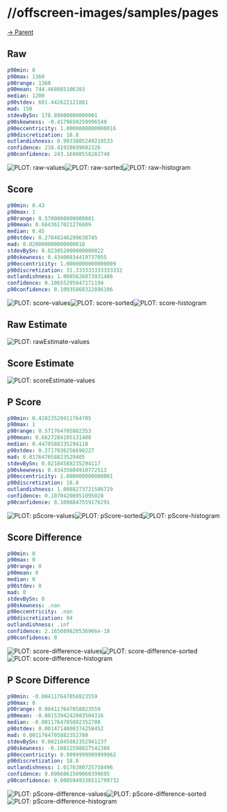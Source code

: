 
# //offscreen-images/samples/pages

[→ Parent](../..)


## Raw


```yaml
p90min: 0
p90max: 1360
p90range: 1360
p90mean: 744.468085106383
median: 1200
p90stdev: 601.442622121881
mad: 150
stdevBySn: 178.89000000000001
p90skewness: -0.4179650259996549
p90eccentricity: 1.0000000000000016
p90discretization: 18.8
outlandishness: 0.9933805249219533
confidence: 238.41928699602326
p90confidence: 243.16908558282748

```

![PLOT: raw-values](./raw/values.svg)![PLOT: raw-sorted](./raw/sorted.svg)![PLOT: raw-histogram](./raw/histogram.svg)
## Score


```yaml
p90min: 0.43
p90max: 1
p90range: 0.5700000000000001
p90mean: 0.6643617021276609
median: 0.45
p90stdev: 0.27048246299638745
mad: 0.020000000000000018
stdevBySn: 0.023852000000000022
p90skewness: 0.43400834419737055
p90eccentricity: 1.0000000000000009
p90discretization: 31.333333333333332
outlandishness: 1.0085626873931486
confidence: 0.10655295847171194
p90confidence: 0.10935868322896106

```

![PLOT: score-values](./score/values.svg)![PLOT: score-sorted](./score/sorted.svg)![PLOT: score-histogram](./score/histogram.svg)
## Raw Estimate

![PLOT: rawEstimate-values](./rawEstimate/values.svg)
## Score Estimate

![PLOT: scoreEstimate-values](./scoreEstimate/values.svg)
## P Score


```yaml
p90min: 0.42823529411764705
p90max: 1
p90range: 0.571764705882353
p90mean: 0.6627284105131408
median: 0.4470588235294118
p90stdev: 0.2717836256690227
mad: 0.017647058823529405
stdevBySn: 0.02104588235294117
p90skewness: 0.43435604910772513
p90eccentricity: 1.000000000000001
p90discretization: 18.8
outlandishness: 1.0088273721506729
confidence: 0.10704200951095028
p90confidence: 0.1098847559176291

```

![PLOT: pScore-values](./pScore/values.svg)![PLOT: pScore-sorted](./pScore/sorted.svg)![PLOT: pScore-histogram](./pScore/histogram.svg)
## Score Difference


```yaml
p90min: 0
p90max: 0
p90range: 0
p90mean: 0
median: 0
p90stdev: 0
mad: 0
stdevBySn: 0
p90skewness: .nan
p90eccentricity: .nan
p90discretization: 94
outlandishness: .inf
confidence: 2.165089820536966e-18
p90confidence: 0

```

![PLOT: score-difference-values](./score-difference/values.svg)![PLOT: score-difference-sorted](./score-difference/sorted.svg)![PLOT: score-difference-histogram](./score-difference/histogram.svg)
## P Score Difference


```yaml
p90min: -0.004117647058823559
p90max: 0
p90range: 0.004117647058823559
p90mean: -0.0015394242803504316
median: -0.0011764705882352788
p90stdev: 0.0014714800374258452
mad: 0.0011764705882352788
stdevBySn: 0.0021045882352941237
p90skewness: -0.10812598827542388
p90eccentricity: 0.9999999999999962
p90discretization: 18.8
outlandishness: 1.0176380725758496
confidence: 0.0006061509060399695
p90confidence: 0.0005949336511799732

```

![PLOT: pScore-difference-values](./pScore-difference/values.svg)![PLOT: pScore-difference-sorted](./pScore-difference/sorted.svg)![PLOT: pScore-difference-histogram](./pScore-difference/histogram.svg)